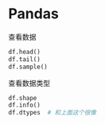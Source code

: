 # Pandas

查看数据

``` python
df.head()
df.tail()
df.sample()
```

查看数据类型
```python
df.shape
df.info()
df.dtypes  # 和上面这个很像


```
